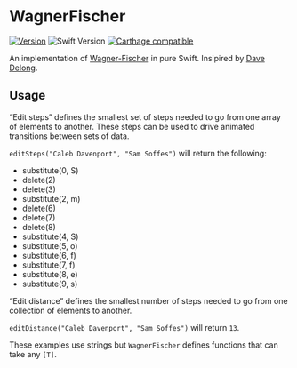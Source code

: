 # WagnerFischer

[![Version](https://img.shields.io/github/release/calebd/WagnerFischer.svg)](https://github.com/calebd/WagnerFischer/releases)
![Swift Version](https://img.shields.io/badge/swift-3.0.1-orange.svg)
[![Carthage compatible](https://img.shields.io/badge/Carthage-compatible-4BC51D.svg?style=flat)](https://github.com/Carthage/Carthage)

An implementation of [Wagner-Fischer](https://en.wikipedia.org/wiki/Wagner–Fischer_algorithm) in pure Swift. Insipired by [Dave Delong](http://davedelong.tumblr.com/post/134367865668/edit-distance-and-edit-steps).


## Usage

“Edit steps” defines the smallest set of steps needed to go from one array of elements to another. These steps can be used to drive animated transitions between sets of data.

`editSteps("Caleb Davenport", "Sam Soffes")` will return the following:

- substitute(0, S)
- delete(2)
- delete(3)
- substitute(2, m)
- delete(6)
- delete(7)
- delete(8)
- substitute(4, S)
- substitute(5, o)
- substitute(6, f)
- substitute(7, f)
- substitute(8, e)
- substitute(9, s)

“Edit distance” defines the smallest number of steps needed to go from one collection of elements to another.

`editDistance("Caleb Davenport", "Sam Soffes")` will return `13`.

These examples use strings but `WagnerFischer` defines functions that can take any `[T]`.
